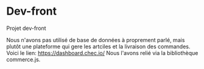 # Dev-front
Projet dev-front

Nous n'avons pas utilisé de base de données à proprement parlé, mais plutôt une plateforme qui gere les artciles et la livraison des commandes. Voici le lien:
https://dashboard.chec.io/
Nous l'avons relié via la bibliothèque commerce.js.
